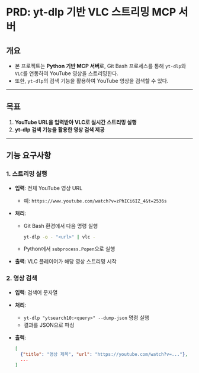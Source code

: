 
# PRD: yt-dlp 기반 VLC 스트리밍 MCP 서버

## 개요

* 본 프로젝트는 **Python 기반 MCP 서버**로, Git Bash 프로세스를 통해 `yt-dlp`와 `VLC`를 연동하여 YouTube 영상을 스트리밍한다.
* 또한, `yt-dlp`의 검색 기능을 활용하여 YouTube 영상을 검색할 수 있다.

---

## 목표

1. **YouTube URL을 입력받아 VLC로 실시간 스트리밍 실행**
2. **yt-dlp 검색 기능을 활용한 영상 검색 제공**

---

## 기능 요구사항

### 1. 스트리밍 실행

* **입력**: 전체 YouTube 영상 URL

  * 예: `https://www.youtube.com/watch?v=zPhICi6IZ_4&t=2536s`
* **처리**:

  * Git Bash 환경에서 다음 명령 실행

    ```bash
    yt-dlp -o - "<url>" | vlc -
    ```
  * Python에서 `subprocess.Popen`으로 실행
* **출력**: VLC 플레이어가 해당 영상 스트리밍 시작

### 2. 영상 검색

* **입력**: 검색어 문자열
* **처리**:

  * `yt-dlp "ytsearch10:<query>" --dump-json` 명령 실행
  * 결과를 JSON으로 파싱
* **출력**:

  ```json
  [
    {"title": "영상 제목", "url": "https://youtube.com/watch?v=..."},
    ...
  ]
  ```
